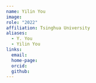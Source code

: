 ```yaml
---
name: Yilin You
image: 
role: "2022"
affiliation: Tsinghua University
aliases:
  - Y. You
  - Yilin You
links:
  email: 
  home-page: 
  orcid: 
  github: 
---
```


